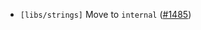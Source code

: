 - `[libs/strings]` Move to `internal`
  ([\#1485](https://github.com/depinnetwork/por-consensus/pull/1485))